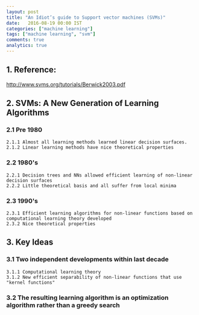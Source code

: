 ```yaml
---
layout: post
title: "An Idiot’s guide to Support vector machines (SVMs)"
date:   2016-08-19 00:00 IST
categories: ["machine learning"]
tags: ["machine learning", "svm"]
comments: true
analytics: true
---
```


<span/>

## 1. Reference:

http://www.svms.org/tutorials/Berwick2003.pdf

## 2. SVMs: A New Generation of Learning Algorithms

### 2.1 Pre 1980
    2.1.1 Almost all learning methods learned linear decision surfaces.
    2.1.2 Linear learning methods have nice theoretical properties

### 2.2 1980's
    2.2.1 Decision trees and NNs allowed efficient learning of non-linear decision surfaces
    2.2.2 Little theoretical basis and all suffer from local minima

### 2.3 1990's
    2.3.1 Efficient learning algorithms for non-linear functions based on computational learning theory developed
    2.3.2 Nice theoretical properties

## 3. Key Ideas

### 3.1 Two independent developments within last decade
    3.1.1 Computational learning theory
    3.1.2 New efficient separability of non-linear functions that use "kernel functions"

### 3.2 The resulting learning algorithm is an optimization algorithm rather than a greedy search
